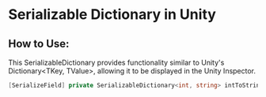 # Serializable Dictionary in Unity

## How to Use:

This SerializableDictionary provides functionality similar to Unity's Dictionary<TKey, TValue>, allowing it to be displayed in the Unity Inspector.

```csharp
[SerializeField] private SerializableDictionary<int, string> intToStringDictionary;
```
